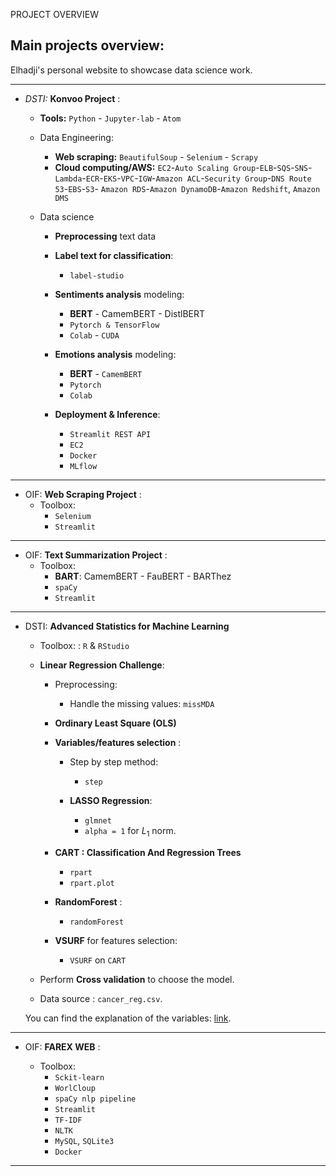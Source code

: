 PROJECT OVERVIEW

## Main projects overview:
Elhadji's personal website to showcase data science work.

---
- *DSTI:* **Konvoo Project** :

  - **Tools:** `Python` - `Jupyter-lab` - `Atom`

  - Data Engineering:
    - **Web scraping:** `BeautifulSoup` - `Selenium` - `Scrapy`
    - **Cloud computing/AWS:** `EC2`-`Auto Scaling Group`-`ELB`-`SQS`-`SNS`-
      `Lambda`-`ECR`-`EKS`-`VPC`-`IGW`-`Amazon ACL`-`Security Group`-`DNS Route 53`-`EBS`-`S3`-
      `Amazon RDS`-`Amazon DynamoDB`-`Amazon Redshift`, `Amazon DMS`

  - Data science
    - **Preprocessing** text data
    - **Label text for classification**:
      - `label-studio`

    - **Sentiments analysis** modeling:
      - **BERT** - CamemBERT - DistlBERT
      - `Pytorch & TensorFlow`
      - `Colab` - `CUDA`

    - **Emotions analysis** modeling:
      - **BERT** - `CamemBERT`
      - `Pytorch`
      - `Colab`

    - **Deployment & Inference**:
      - `Streamlit REST API`
      - `EC2`
      - `Docker`
      - `MLflow`
---

- OIF: **Web Scraping Project** :
  - Toolbox:
    - `Selenium`
    - `Streamlit`
---

- OIF: **Text Summarization Project** :
  - Toolbox:
      - **BART**: CamemBERT - FauBERT - BARThez
      - `spaCy`
      - `Streamlit`

---

- DSTI: **Advanced Statistics for Machine Learning**

  - Toolbox: : `R`  & `RStudio`
  - **Linear Regression Challenge**:
    - Preprocessing:
      - Handle the missing values: `missMDA`

    - **Ordinary Least Square (OLS)**
    - __Variables/features selection__ :
      - Step by step method:
        - `step`

      - **LASSO Regression**:
        - `glmnet`
        - `alpha = 1` for $L_1$ norm.

    - **CART : Classification And Regression Trees**
      - `rpart`
      - `rpart.plot`

    - **RandomForest** :
      - `randomForest`

    - **VSURF** for features selection:
      - `VSURF` on `CART`

  - Perform __Cross validation__ to choose the model.

  - Data source : `cancer_reg.csv`.

  You can find the explanation of the variables:
  [link](https://data.world/exercises/linear-regression-exercise-1/workspace/file?filename=cancer_reg.csv).

---

  - OIF: **FAREX WEB** :

    - Toolbox:
      - `Sckit-learn`
      - `WorlCloup`
      - `spaCy nlp pipeline`
      - `Streamlit`
      - `TF-IDF`
      - `NLTK`
      - `MySQL`, `SQLite3`
      - `Docker`
---
